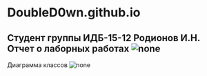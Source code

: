 # DoubleD0wn.github.io
Студент группы ИДБ-15-12 Родионов И.Н.
Отчет о лаборных работах
![none](https://github.com/DoubleD0wn/DoubleD0wn.github.io/blob/master/model.png)
----------------------------------------------------------------------------------------
Диаграмма классов
![none](https://github.com/DoubleD0wn/DoubleD0wn.github.io/blob/master/PlantUML1.PNG)

